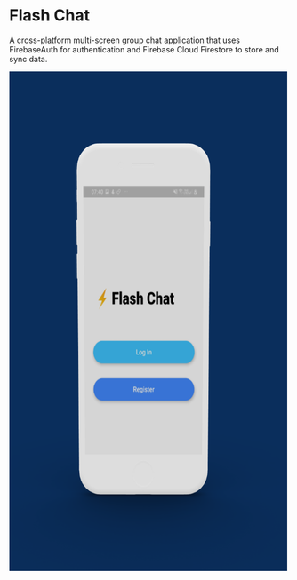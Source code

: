 # Flash Chat

A cross-platform multi-screen group chat application that uses FirebaseAuth for authentication and Firebase Cloud Firestore to store and sync data.

<img src="https://raw.githubusercontent.com/MananKaur/Flash-Chat/master/images/threed_mockup%20(1).png" width="500" height="900">
